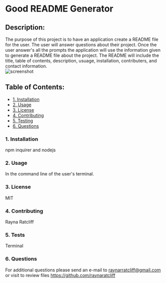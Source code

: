 # Good README Generator
  ## Description:
  The purpose of this project is to have an application create a README file for the user. The user will answer questions about their project. Once the user answer's all the prompts the application will use the information given to generate a README file about the project. The README will include the title, table of contents, description, usuage, installation, contributers, and contact information.  
  ![screenshot]()
  ## Table of Contents:
  * [1. Installation](#installation)
  * [2. Usage](#usage)
  * [3. License](#license)
  * [4. Contributing](#contributing)
  * [5. Testing](#tests)
  * [6. Questions](#questions)
  
  ### 1. Installation
  npm inquirer and nodejs
  ### 2. Usage
  In the command line of the user's terminal.
  ### 3. License
  MIT
  ### 4. Contributing
  Rayna Ratcliff 
  ### 5. Tests
  Terminal
  ### 6. Questions
  For additional questions please send an e-mail to raynarratcliff@gmail.com or visit to review files https://github.com/raynaratcliff
